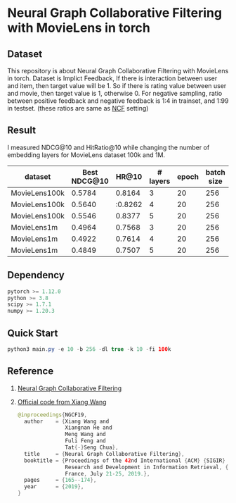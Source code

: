 # Neural Graph  Collaborative Filtering with MovieLens in torch

## Dataset

This repository is about Neural Graph  Collaborative Filtering with MovieLens in torch. Dataset is Implict Feedback, If there is interaction between user and item, then target value will be 1.  So if there is rating value between user and movie, then target value is 1, otherwise 0. For negative sampling, ratio between positive feedback and negative feedback is 1:4 in trainset, and 1:99 in testset. (these ratios are same as [NCF](https://github.com/changhyeonnam/NCF) setting)

## Result

I measured NDCG@10 and HitRatio@10 while changing the number of embedding layers for MovieLens dataset 100k and 1M.

| dataset | Best NDCG@10 | HR@10 | # layers | epoch | batch size |
| --- | --- | --- | --- | --- | --- |
| MovieLens100k | 0.5784 | 0.8164 | 3 | 20 | 256 |
| MovieLens100k | 0.5640 | :0.8262 | 4 | 20 | 256 |
| MovieLens100k | 0.5546 | 0.8377 | 5 | 20 | 256 |
| MovieLens1m | 0.4964 | 0.7568 | 3 | 20 | 256 |
| MovieLens1m | 0.4922 | 0.7614 | 4 | 20 | 256 |
| MovieLens1m | 0.4849 | 0.7507 | 5 | 20 | 256 |

## Dependency

```java
pytorch >= 1.12.0
python >= 3.8
scipy >= 1.7.1
numpy >= 1.20.3
```

## Quick Start

```java
python3 main.py -e 10 -b 256 -dl true -k 10 -fi 100k
```

## Reference

1. [Neural Graph  Collaborative Filtering](https://arxiv.org/abs/1905.08108)
2. [Official code from Xiang Wang](https://github.com/xiangwang1223/neural_graph_collaborative_filtering)
    
    ```java
    @inproceedings{NGCF19,
      author    = {Xiang Wang and
                   Xiangnan He and
                   Meng Wang and
                   Fuli Feng and
                   Tat{-}Seng Chua},
      title     = {Neural Graph Collaborative Filtering},
      booktitle = {Proceedings of the 42nd International {ACM} {SIGIR} Conference on
                   Research and Development in Information Retrieval, {SIGIR} 2019, Paris,
                   France, July 21-25, 2019.},
      pages     = {165--174},
      year      = {2019},
    }
    ```
